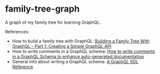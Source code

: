 # family-tree-graph
A graph of my family tree for learning GraphQL.

References:
- How to build a family tree with GraphQL: [Building a Family Tree With GraphQL – Part 1: Creating a Simple GraphQL API](https://spin.atomicobject.com/2018/01/31/create-graphql-api/)
- How to write comments in a GraphQL schema: [How to write comments in a GraphQL Schema to enhance auto-generated documentation](https://medium.com/@krishnaregmi/how-to-write-comments-in-a-graphql-schema-to-enhance-auto-generated-documentation-c0047125ea24)
- General info about writing a GraphQL schema: [A GraphQL SDL Reference](https://www.digitalocean.com/community/tutorials/graphql-graphql-sdl)